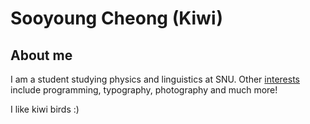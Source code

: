 # Sooyoung Cheong (Kiwi)

## About me
I am a student studying physics and linguistics at SNU.
Other [interests](#) include programming, typography, photography and much more!

I like kiwi birds :)
